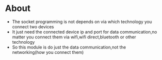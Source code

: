 # About
- The socket programming is not depends on via which technology you connect two devices
- It just need the connected device ip and port for data communication,no matter you connect them via wifi,wifi direct,bluetooth or other technology
- So this module is  do just the data communication,not the networking(how you connect them)
